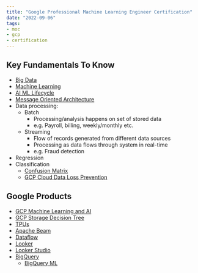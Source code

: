 ```yaml
---
title: "Google Professional Machine Learning Engineer Certification"
date: "2022-09-06"
tags:
- moc
- gcp
- certification
---
```


## Key Fundamentals To Know

- [Big Data](notes/Big%20Data.md)
- [Machine Learning](notes/Machine%20Learning.md)
- [AI ML Lifecycle](notes/AI%20ML%20Lifecycle.md)
- [Message Oriented Architecture](notes/Message%20Oriented%20Architecture.md)
- Data processing:
	- Batch
		- Processing/analysis happens on set of stored data
		- e.g. Payroll, billing, weekly/monthly etc.
	- Streaming
		- Flow of records generated from different data sources
		- Processing as data flows through system in real-time
		- e.g. Fraud detection
- Regression
- Classification
	- [Confusion Matrix](notes/Confusion%20Matrix.md)
	- [GCP Cloud Data Loss Prevention](notes/GCP%20Cloud%20Data%20Loss%20Prevention.md)

## Google Products

- [GCP Machine Learning and AI](notes/moc/GCP%20Machine%20Learning%20and%20AI.md)
- [GCP Storage Decision Tree](notes/moc/GCP%20Decision%20Trees.md)
- [TPUs](notes/GCP%20TPUs.md)
- [Apache Beam](notes/Apache%20Beam.md)
- [Dataflow](notes/GCP%20Dataflow.md)
- [Looker](notes/Google%20Looker.md)
- [Looker Studio](notes/Google%20Looker%20Studio.md)
- [BigQuery](notes/GCP%20BigQuery.md)
	- [BigQuery ML](notes/GCP%20BigQuery%20ML.md)

